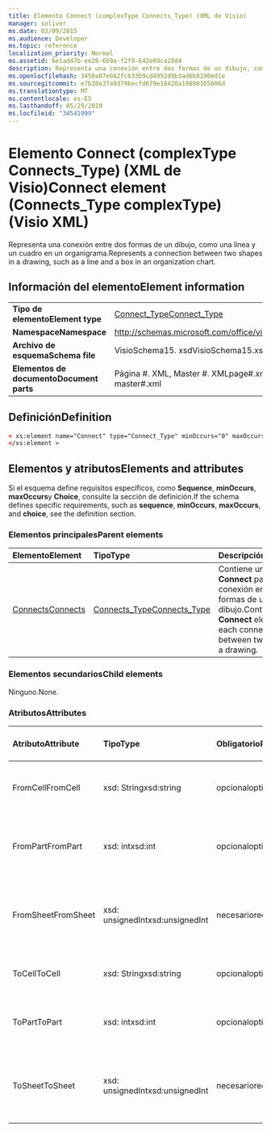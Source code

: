 ```yaml
---
title: Elemento Connect (complexType Connects_Type) (XML de Visio)
manager: soliver
ms.date: 03/09/2015
ms.audience: Developer
ms.topic: reference
localization_priority: Normal
ms.assetid: 6e1ad47b-ee28-6b9a-f2f9-642e09ca28d4
description: Representa una conexión entre dos formas de un dibujo, como una línea y un cuadro en un organigrama.
ms.openlocfilehash: 3450a07e042fc633b9cd4952d9b3ad6b8190ed1e
ms.sourcegitcommit: e7b38e37a9d79becfd679e10420a19890165606d
ms.translationtype: MT
ms.contentlocale: es-ES
ms.lasthandoff: 05/29/2019
ms.locfileid: "34541999"
---
```

# <a name="connect-element-connectstype-complextype-visio-xml"></a><span data-ttu-id="61f47-103">Elemento Connect (complexType Connects_Type) (XML de Visio)</span><span class="sxs-lookup"><span data-stu-id="61f47-103">Connect element (Connects_Type complexType) (Visio XML)</span></span>

<span data-ttu-id="61f47-104">Representa una conexión entre dos formas de un dibujo, como una línea y un cuadro en un organigrama.</span><span class="sxs-lookup"><span data-stu-id="61f47-104">Represents a connection between two shapes in a drawing, such as a line and a box in an organization chart.</span></span>
  
## <a name="element-information"></a><span data-ttu-id="61f47-105">Información del elemento</span><span class="sxs-lookup"><span data-stu-id="61f47-105">Element information</span></span>

|||
|:-----|:-----|
|<span data-ttu-id="61f47-106">**Tipo de elemento**</span><span class="sxs-lookup"><span data-stu-id="61f47-106">**Element type**</span></span> <br/> |[<span data-ttu-id="61f47-107">Connect_Type</span><span class="sxs-lookup"><span data-stu-id="61f47-107">Connect_Type</span></span>](connect_type-complextypevisio-xml.md) <br/> |
|<span data-ttu-id="61f47-108">**Namespace**</span><span class="sxs-lookup"><span data-stu-id="61f47-108">**Namespace**</span></span> <br/> |http://schemas.microsoft.com/office/visio/2012/main  <br/> |
|<span data-ttu-id="61f47-109">**Archivo de esquema**</span><span class="sxs-lookup"><span data-stu-id="61f47-109">**Schema file**</span></span> <br/> |<span data-ttu-id="61f47-110">VisioSchema15. xsd</span><span class="sxs-lookup"><span data-stu-id="61f47-110">VisioSchema15.xsd</span></span>  <br/> |
|<span data-ttu-id="61f47-111">**Elementos de documento**</span><span class="sxs-lookup"><span data-stu-id="61f47-111">**Document parts**</span></span> <br/> |<span data-ttu-id="61f47-112">Página #. XML, Master #. XML</span><span class="sxs-lookup"><span data-stu-id="61f47-112">page#.xml, master#.xml</span></span>  <br/> |
   
## <a name="definition"></a><span data-ttu-id="61f47-113">Definición</span><span class="sxs-lookup"><span data-stu-id="61f47-113">Definition</span></span>

```XML
< xs:element name="Connect" type="Connect_Type" minOccurs="0" maxOccurs="unbounded" >
</xs:element >
```

## <a name="elements-and-attributes"></a><span data-ttu-id="61f47-114">Elementos y atributos</span><span class="sxs-lookup"><span data-stu-id="61f47-114">Elements and attributes</span></span>

<span data-ttu-id="61f47-115">Si el esquema define requisitos específicos, como **Sequence**, **minOccurs**, **maxOccurs**y **Choice**, consulte la sección de definición.</span><span class="sxs-lookup"><span data-stu-id="61f47-115">If the schema defines specific requirements, such as **sequence**, **minOccurs**, **maxOccurs**, and **choice**, see the definition section.</span></span> 
  
### <a name="parent-elements"></a><span data-ttu-id="61f47-116">Elementos principales</span><span class="sxs-lookup"><span data-stu-id="61f47-116">Parent elements</span></span>

|<span data-ttu-id="61f47-117">**Elemento**</span><span class="sxs-lookup"><span data-stu-id="61f47-117">**Element**</span></span>|<span data-ttu-id="61f47-118">**Tipo**</span><span class="sxs-lookup"><span data-stu-id="61f47-118">**Type**</span></span>|<span data-ttu-id="61f47-119">**Descripción**</span><span class="sxs-lookup"><span data-stu-id="61f47-119">**Description**</span></span>|
|:-----|:-----|:-----|
|[<span data-ttu-id="61f47-120">Connects</span><span class="sxs-lookup"><span data-stu-id="61f47-120">Connects</span></span>](connects-element-pagecontents_type-complextypevisio-xml.md) <br/> |[<span data-ttu-id="61f47-121">Connects_Type</span><span class="sxs-lookup"><span data-stu-id="61f47-121">Connects_Type</span></span>](connects_type-complextypevisio-xml.md) <br/> |<span data-ttu-id="61f47-122">Contiene un elemento **Connect** para cada conexión entre dos formas de un dibujo.</span><span class="sxs-lookup"><span data-stu-id="61f47-122">Contains a **Connect** element for each connection between two shapes in a drawing.</span></span>  <br/> |
   
### <a name="child-elements"></a><span data-ttu-id="61f47-123">Elementos secundarios</span><span class="sxs-lookup"><span data-stu-id="61f47-123">Child elements</span></span>

<span data-ttu-id="61f47-124">Ninguno.</span><span class="sxs-lookup"><span data-stu-id="61f47-124">None.</span></span>
  
### <a name="attributes"></a><span data-ttu-id="61f47-125">Atributos</span><span class="sxs-lookup"><span data-stu-id="61f47-125">Attributes</span></span>

|<span data-ttu-id="61f47-126">**Atributo**</span><span class="sxs-lookup"><span data-stu-id="61f47-126">**Attribute**</span></span>|<span data-ttu-id="61f47-127">**Tipo**</span><span class="sxs-lookup"><span data-stu-id="61f47-127">**Type**</span></span>|<span data-ttu-id="61f47-128">**Obligatorio**</span><span class="sxs-lookup"><span data-stu-id="61f47-128">**Required**</span></span>|<span data-ttu-id="61f47-129">**Descripción**</span><span class="sxs-lookup"><span data-stu-id="61f47-129">**Description**</span></span>|<span data-ttu-id="61f47-130">**Posibles valores**</span><span class="sxs-lookup"><span data-stu-id="61f47-130">**Possible values**</span></span>|
|:-----|:-----|:-----|:-----|:-----|
|<span data-ttu-id="61f47-131">FromCell</span><span class="sxs-lookup"><span data-stu-id="61f47-131">FromCell</span></span>  <br/> |<span data-ttu-id="61f47-132">xsd: String</span><span class="sxs-lookup"><span data-stu-id="61f47-132">xsd:string</span></span>  <br/> |<span data-ttu-id="61f47-133">opcional</span><span class="sxs-lookup"><span data-stu-id="61f47-133">optional</span></span>  <br/> |<span data-ttu-id="61f47-134">La celda desde la que se origina una conexión.</span><span class="sxs-lookup"><span data-stu-id="61f47-134">The cell from which a connection originates.</span></span>  <br/> |<span data-ttu-id="61f47-135">Valores del tipo xsd: String.</span><span class="sxs-lookup"><span data-stu-id="61f47-135">Values of the xsd:string type.</span></span>  <br/> |
|<span data-ttu-id="61f47-136">FromPart</span><span class="sxs-lookup"><span data-stu-id="61f47-136">FromPart</span></span>  <br/> |<span data-ttu-id="61f47-137">xsd: int</span><span class="sxs-lookup"><span data-stu-id="61f47-137">xsd:int</span></span>  <br/> |<span data-ttu-id="61f47-138">opcional</span><span class="sxs-lookup"><span data-stu-id="61f47-138">optional</span></span>  <br/> |<span data-ttu-id="61f47-139">Parte de una forma a partir de la que se origina una conexión.</span><span class="sxs-lookup"><span data-stu-id="61f47-139">The part of a shape from which a connection originates.</span></span>  <br/> |<span data-ttu-id="61f47-140">Valores del tipo xsd: int.</span><span class="sxs-lookup"><span data-stu-id="61f47-140">Values of the xsd:int type.</span></span>  <br/> |
|<span data-ttu-id="61f47-141">FromSheet</span><span class="sxs-lookup"><span data-stu-id="61f47-141">FromSheet</span></span>  <br/> |<span data-ttu-id="61f47-142">xsd: unsignedInt</span><span class="sxs-lookup"><span data-stu-id="61f47-142">xsd:unsignedInt</span></span>  <br/> |<span data-ttu-id="61f47-143">necesario</span><span class="sxs-lookup"><span data-stu-id="61f47-143">required</span></span>  <br/> |<span data-ttu-id="61f47-144">El identificador de la forma a partir de la que se origina una conexión o conexiones.</span><span class="sxs-lookup"><span data-stu-id="61f47-144">The ID of the shape from which a connection or connections originate.</span></span>  <br/> |<span data-ttu-id="61f47-145">Valores del tipo xsd: unsignedInt.</span><span class="sxs-lookup"><span data-stu-id="61f47-145">Values of the xsd:unsignedInt type.</span></span>  <br/> |
|<span data-ttu-id="61f47-146">ToCell</span><span class="sxs-lookup"><span data-stu-id="61f47-146">ToCell</span></span>  <br/> |<span data-ttu-id="61f47-147">xsd: String</span><span class="sxs-lookup"><span data-stu-id="61f47-147">xsd:string</span></span>  <br/> |<span data-ttu-id="61f47-148">opcional</span><span class="sxs-lookup"><span data-stu-id="61f47-148">optional</span></span>  <br/> |<span data-ttu-id="61f47-149">La celda a la que se realiza la conexión.</span><span class="sxs-lookup"><span data-stu-id="61f47-149">The cell to which a connection is made.</span></span>  <br/> |<span data-ttu-id="61f47-150">Valores del tipo xsd: String.</span><span class="sxs-lookup"><span data-stu-id="61f47-150">Values of the xsd:string type.</span></span>  <br/> |
|<span data-ttu-id="61f47-151">ToPart</span><span class="sxs-lookup"><span data-stu-id="61f47-151">ToPart</span></span>  <br/> |<span data-ttu-id="61f47-152">xsd: int</span><span class="sxs-lookup"><span data-stu-id="61f47-152">xsd:int</span></span>  <br/> |<span data-ttu-id="61f47-153">opcional</span><span class="sxs-lookup"><span data-stu-id="61f47-153">optional</span></span>  <br/> |<span data-ttu-id="61f47-154">Parte de una forma a la que se realiza la conexión.</span><span class="sxs-lookup"><span data-stu-id="61f47-154">The part of a shape to which a connection is made.</span></span>  <br/> |<span data-ttu-id="61f47-155">Valores del tipo xsd: int.</span><span class="sxs-lookup"><span data-stu-id="61f47-155">Values of the xsd:Int type.</span></span>  <br/> |
|<span data-ttu-id="61f47-156">ToSheet</span><span class="sxs-lookup"><span data-stu-id="61f47-156">ToSheet</span></span>  <br/> |<span data-ttu-id="61f47-157">xsd: unsignedInt</span><span class="sxs-lookup"><span data-stu-id="61f47-157">xsd:unsignedInt</span></span>  <br/> |<span data-ttu-id="61f47-158">necesario</span><span class="sxs-lookup"><span data-stu-id="61f47-158">required</span></span>  <br/> |<span data-ttu-id="61f47-159">IDENTIFICADOR de la forma a la que se realizan una o varias conexiones.</span><span class="sxs-lookup"><span data-stu-id="61f47-159">The ID of the shape to which one or more connections are made.</span></span>  <br/> |<span data-ttu-id="61f47-160">Valores del tipo xsd: unsignedInt.</span><span class="sxs-lookup"><span data-stu-id="61f47-160">Values of the xsd:unsignedInt type.</span></span>  <br/> |
   

